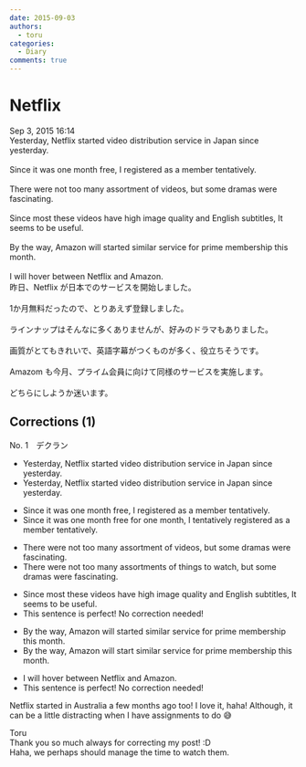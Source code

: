```yaml
---
date: 2015-09-03
authors:
  - toru
categories:
  - Diary
comments: true
---
```


# Netflix
<div class="date">Sep 3, 2015 16:14</div>
<div id="post"><div id="body_show_ori">
Yesterday, Netflix started video distribution service in Japan since yesterday.<br/><br/>Since it was one month free, I registered as a member tentatively.<br/><br/>There were not too many assortment of videos, but some dramas were fascinating.<br/><br/>Since most these videos have high image quality and English subtitles, It seems to be useful.<br/><br/>By the way, Amazon will started similar service for prime membership this month.<br/><br/>I will hover between Netflix and Amazon.
</div></div>

<!-- more -->

<div id="post_ja"><div id="body_show_mo">
昨日、Netflix が日本でのサービスを開始しました。<br/><br/>1か月無料だったので、とりあえず登録しました。<br/><br/>ラインナップはそんなに多くありませんが、好みのドラマもありました。<br/><br/>画質がとてもきれいで、英語字幕がつくものが多く、役立ちそうです。<br/><br/>Amazom も今月、プライム会員に向けて同様のサービスを実施します。<br/><br/>どちらにしようか迷います。
</div></div>

## Corrections (1)
<div id="block"><div class="first_name"> No. 1　<span class="just_name">デクラン</span></div><div id="block2">
<ul class="correction_field">
<li class="incorrect">Yesterday, Netflix started video distribution service in Japan since yesterday.</li>
<li class="corrected correct">
Yesterday, Netflix started video distribution service in Japan <span class="sline">since yesterday.</span>
</li>
</ul>
<ul class="correction_field">
<li class="incorrect">Since it was one month free, I registered as a member tentatively.</li>
<li class="corrected correct">
Since it was <span class="sline">one month </span>free <span class="f_red">for one month</span>, I <span class="f_red">tentatively </span>registered as a member <span class="sline">tentatively</span>.
</li>
</ul>
<ul class="correction_field">
<li class="incorrect">There were not too many assortment of videos, but some dramas were fascinating.</li>
<li class="corrected correct">
There were not too many assortment<span class="f_red">s</span> of <span class="f_blue">things to watch</span>, but some dramas were fascinating.
</li>
</ul>
<ul class="correction_field">
<li class="incorrect">Since most these videos have high image quality and English subtitles, It seems to be useful.</li>
<li class="corrected perfect">This sentence is perfect! No correction needed!</li>
</ul>
<ul class="correction_field">
<li class="incorrect">By the way, Amazon will started similar service for prime membership this month.</li>
<li class="corrected correct">
By the way, Amazon will <span class="f_red">start</span> similar service for prime membership this month.
</li>
</ul>
<ul class="correction_field">
<li class="incorrect">I will hover between Netflix and Amazon.</li>
<li class="corrected perfect">This sentence is perfect! No correction needed!</li>
</ul>
<p class="comment_small">
 Netflix started in Australia a few months ago too! I love it, haha! Although, it can be a little distracting when I have assignments to do 😅
</p>

</div><div class="name"><span class="just_name">Toru</span><br>
Thank you so much always for correcting my post! :D<br/>Haha, we perhaps should manage the time to watch them.
</div>
</div>
